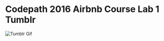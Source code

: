 # Codepath 2016 Airbnb Course Lab 1 Tumblr
![Tumblr Gif](https://github.com/satorusasozaki/Lab1_Tumblr/blob/master/tumblrFeed.gif)
